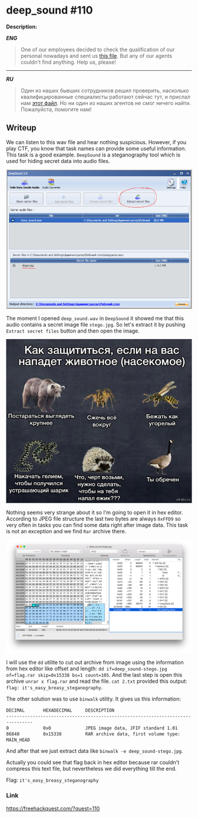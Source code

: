 # deep_sound #110
**Description:**

***ENG***
> One of our employees decided to check the qualification of our personal nowadays and sent us [this file](https://drive.google.com/open?id=1u6c4l1wKBkn28yHvOkcQRQ65i4TupIAv). But any of our agents couldn't find anything. Help us, please!

---

***RU***
> Один из наших бывших сотрудников решил проверить, насколько квалифицированные специалисты работают сейчас тут, и прислал нам [этот файл](https://drive.google.com/open?id=1u6c4l1wKBkn28yHvOkcQRQ65i4TupIAv). Но ни один из наших агентов не смог ничего найти. Пожалуйста, помогите нам!

## Writeup

We can listen to this wav file and hear nothing suspicious. However, if you play CTF, you know that task names can provide some useful information. This task is a good example. `DeepSound` is a steganography tool which is used for hiding secret data into audio files.

![screenshot_winXP](/FHQ/images/steganography/deep_sound.png)

The moment I opened `deep_sound.wav` in `DeepSound` it showed me that this audio contains a secret image file `stego.jpg`. So let's extract it by pushing `Extract secret files` button and then open the image.

![stego](/FHQ/files/steganography/deep_sound-stego.jpg)

Nothing seems very strange about it so I'm going to open it in hex editor. According to JPEG file structure the last two bytes are always `0xFFD9` so very often in tasks you can find some data right after image data. This task is not an exception and we find `Rar` archive there.

![RarHex](/FHQ/images/steganography/deep_sound-hex.png)

I will use the `dd` utilite to cut out archive from image using the information from hex editor like offset and length: `dd if=deep_sound-stego.jpg of=flag.rar skip=0x15338 bs=1 count=105`. And the last step is open this archive `unrar x flag.rar` and read the file. `cat 2.txt` provided this output: `flag: it's_easy_breasy_steganography`.

The other solution was to use `binwalk` utility. It gives us this information:

```
DECIMAL       HEXADECIMAL     DESCRIPTION
--------------------------------------------------------------------------------
0             0x0             JPEG image data, JFIF standard 1.01
86840         0x15338         RAR archive data, first volume type: MAIN_HEAD
```

And after that we just extract data like `binwalk -e deep_sound-stego.jpg`.

Actually you could see that flag back in hex editor because rar couldn't compress this text file, but nevertheless we did everything till the end.

Flag: `it's_easy_breasy_steganography`

### Link

https://freehackquest.com/?quest=110
